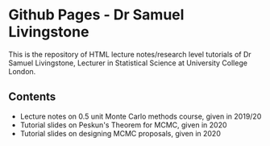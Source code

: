 # Github Pages - Dr Samuel Livingstone
This is the repository of HTML lecture notes/research level tutorials of Dr Samuel Livingstone, Lecturer in Statistical Science at University College London.

## Contents

- Lecture notes on 0.5 unit Monte Carlo methods course, given in 2019/20
- Tutorial slides on Peskun's Theorem for MCMC, given in 2020
- Tutorial slides on designing MCMC proposals, given in 2020
